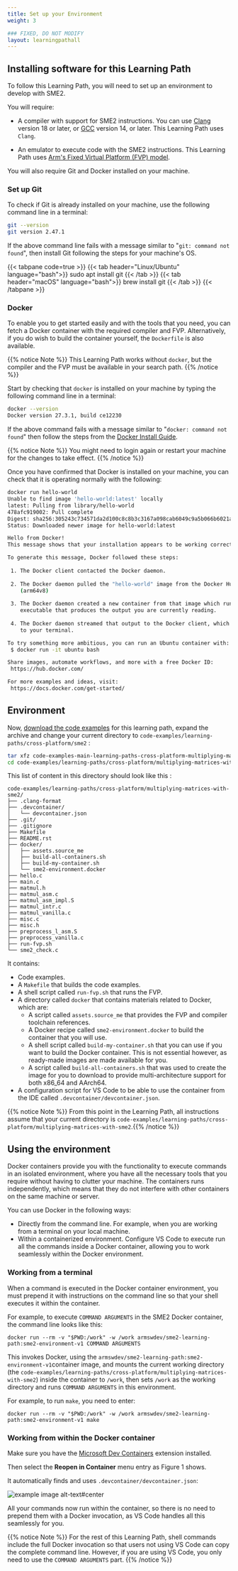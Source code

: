 ```yaml
---
title: Set up your Environment
weight: 3

### FIXED, DO NOT MODIFY
layout: learningpathall
---
```


## Installing software for this Learning Path

To follow this Learning Path, you will need to set up an environment to develop with SME2.

You will require:

 - A compiler with support for SME2 instructions. You can use [Clang](https://www.llvm.org/)
   version 18 or later, or [GCC](https://gcc.gnu.org/) version 14, or later. This Learning
   Path uses ``Clang``.

 - An emulator to execute code with the SME2 instructions. This Learning
   Path uses [Arm's Fixed Virtual Platform (FVP) model](https://developer.arm.com/Tools%20and%20Software/Fixed%20Virtual%20Platforms).

You will also require Git and Docker installed on your machine.

### Set up Git

To check if Git is already installed on your machine, use the following command line in a terminal:

```BASH { output_lines=2 }
git --version
git version 2.47.1
```

If the above command line fails with a message similar to "``git: command not found``", then install Git following the steps for your machine's OS.

{{< tabpane code=true >}}
  {{< tab header="Linux/Ubuntu" language="bash">}}
sudo apt install git
  {{< /tab >}}
  {{< tab header="macOS" language="bash">}}
brew install git
  {{< /tab >}}
{{< /tabpane >}}

### Docker

To enable you to get started easily and with the tools that you need, you can fetch a Docker container with the required compiler and FVP. Alternatively, if you do wish to build the container yourself, the ``Dockerfile`` is also available.


{{% notice Note %}}
This Learning Path works without ``docker``, but the compiler and the FVP must be available in your search path.
{{% /notice %}}

Start by checking that ``docker`` is installed on your machine by typing the following
command line in a terminal:

```BASH { output_lines="2" }
docker --version
Docker version 27.3.1, build ce12230
```

If the above command fails with a message similar to "``docker: command not found``"
then follow the steps from the [Docker Install Guide](https://learn.arm.com/install-guides/docker/).

{{% notice Note %}}
You might need to login again or restart your machine for the changes to take effect.
{{% /notice %}}

Once you have confirmed that Docker is installed on your machine, you can check that it is operating normally with the following:

```BASH { output_lines="2-27" }
docker run hello-world
Unable to find image 'hello-world:latest' locally
latest: Pulling from library/hello-world
478afc919002: Pull complete
Digest: sha256:305243c734571da2d100c8c8b3c3167a098cab6049c9a5b066b6021a60fcb966
Status: Downloaded newer image for hello-world:latest

Hello from Docker!
This message shows that your installation appears to be working correctly.

To generate this message, Docker followed these steps:
 
 1. The Docker client contacted the Docker daemon.
 
 2. The Docker daemon pulled the "hello-world" image from the Docker Hub.
    (arm64v8)
 
 3. The Docker daemon created a new container from that image which runs the
    executable that produces the output you are currently reading.
 
 4. The Docker daemon streamed that output to the Docker client, which sent it
    to your terminal.

To try something more ambitious, you can run an Ubuntu container with:
 $ docker run -it ubuntu bash

Share images, automate workflows, and more with a free Docker ID:
 https://hub.docker.com/

For more examples and ideas, visit:
 https://docs.docker.com/get-started/
```

## Environment

Now, [download the code examples](https://gitlab.arm.com/learning-code-examples/code-examples/-/archive/main/code-examples-main.tar.gz?path=learning-paths/cross-platform/multiplying-matrices-with-sme2)
for this learning path, expand the archive and change your current directory to
``code-examples/learning-paths/cross-platform/sme2`` :

```BASH
tar xfz code-examples-main-learning-paths-cross-platform-multiplying-matrices-with-sme2.tar.gz -s /code-examples-main-learning-paths-cross-platform-multiplying-matrices-with-sme2/code-examples/
cd code-examples/learning-paths/cross-platform/multiplying-matrices-with-sme2
```

This list of content in this directory should look like this :

```TXT
code-examples/learning-paths/cross-platform/multiplying-matrices-with-sme2/
├── .clang-format
├── .devcontainer/
│   └── devcontainer.json
├── .git/
├── .gitignore
├── Makefile
├── README.rst
├── docker/
│   ├── assets.source_me
│   ├── build-all-containers.sh
│   ├── build-my-container.sh
│   └── sme2-environment.docker
├── hello.c
├── main.c
├── matmul.h
├── matmul_asm.c
├── matmul_asm_impl.S
├── matmul_intr.c
├── matmul_vanilla.c
├── misc.c
├── misc.h
├── preprocess_l_asm.S
├── preprocess_vanilla.c
├── run-fvp.sh
└── sme2_check.c
```

It contains:
- Code examples.
- A ``Makefile`` that builds the code examples.
- A shell script called ``run-fvp.sh`` that runs the FVP.
- A directory called ``docker`` that contains materials related to Docker, which are:
  - A script called ``assets.source_me`` that provides the FVP and compiler toolchain references.
  - A Docker recipe called ``sme2-environment.docker`` to build the container that
  you will use.
  - A shell script called ``build-my-container.sh`` that you can use if you want to build the Docker container. This is not essential however, as ready-made images are made available for you. 
  - A script called ``build-all-containers.sh`` that was used to create the image for you to download to provide multi-architecture support for both x86_64 and AArch64.
- A configuration script for VS Code to be able to use the container from the IDE called ``.devcontainer/devcontainer.json``.

{{% notice Note %}}
From this point in the Learning Path, all instructions assume that your current
directory is ``code-examples/learning-paths/cross-platform/multiplying-matrices-with-sme2``.{{% /notice %}}


## Using the environment

Docker containers provide you with the functionality to execute commands in an isolated environment, where you have all the necessary tools that you require without having to clutter your machine. The containers runs independently, which means that they do not interfere with other containers on the same machine or server.  

You can use Docker in the following ways:
- Directly from the command line. For example, when you are working from a terminal on your local machine.
- Within a containerized environment. Configure VS Code to execute run all the commands inside a Docker container, allowing you to work seamlessly within the Docker environment.

### Working from a terminal

When a command is executed in the Docker container environment, you must prepend it with instructions on the command line so that your shell executes it within the container. 

For example, to execute ``COMMAND ARGUMENTS`` in the SME2 Docker container, the command line looks like this:

```SH
docker run --rm -v "$PWD:/work" -w /work armswdev/sme2-learning-path:sme2-environment-v1 COMMAND ARGUMENTS
```

This invokes Docker, using the
``armswdev/sme2-learning-path:sme2-environment-v1``container
image, and mounts the current working directory (the ``code-examples/learning-paths/cross-platform/multiplying-matrices-with-sme2``)
inside the container to ``/work``, then sets ``/work`` as the
working directory and runs ``COMMAND ARGUMENTS`` in this environment.

For example, to run ``make``, you need to enter:

```SH
docker run --rm -v "$PWD:/work" -w /work armswdev/sme2-learning-path:sme2-environment-v1 make
```

### Working from within the Docker container

Make sure you have the [Microsoft Dev
Containers](https://marketplace.visualstudio.com/items?itemName=ms-vscode-remote.remote-containers)
extension installed. 

Then select the **Reopen in Container** menu entry as Figure 1 shows. 

It automatically finds and uses ``.devcontainer/devcontainer.json``:

![example image alt-text#center](VSCode.png "Figure 1: Setting up the Docker Container.")

All your commands now run within the container, so there is no need to prepend them with a Docker invocation, as VS Code handles all this seamlessly for you.

{{% notice Note %}}
For the rest of this Learning Path, shell commands include the full Docker invocation so that users not using VS Code can copy the complete command line. However, if you are using VS Code, you only need to use the `COMMAND ARGUMENTS` part. 
{{% /notice %}}
